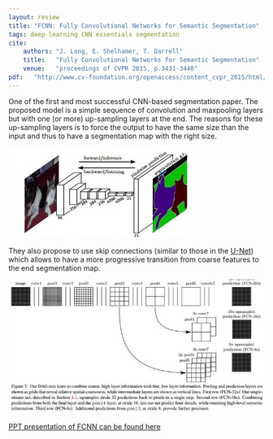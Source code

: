 ```yaml
---
layout: review
title: "FCNN: Fully Convolutional Networks for Semantic Segmentation"
tags: deep-learning CNN essentials segmentation
cite:
    authors: "J. Long, E. Shelhamer, T. Darrell"
    title:   "Fully Convolutional Networks for Semantic Segmentation"
    venue:   "proceedings of CVPR 2015, p.3431-3440"
pdf:   "http://www.cv-foundation.org/openaccess/content_cvpr_2015/html/Long_Fully_Convolutional_Networks_2015_CVPR_paper.html"
---
```


 
One of the first and most successful CNN-based segmentation paper.  The proposed model is a simple sequence of convolution and maxpooling layers but with one (or more) up-sampling layers at the end.  The reasons for these up-sampling layers is to force the output to have the same size than the input and thus to have a segmentation map with the right size.

![](/article/images/fcnn/fcnn_1.jpg)

They also propose to use skip connections (similar to those in the [U-Net](https://vitalab.github.io/deep-learning/2017/02/27/unet.html)) which allows to have a more progressive transition from coarse features to the end segmentation map.

![](/article/images/fcnn/fcnn_2.jpg)


[PPT presentation of FCNN can be found here](https://computing.ece.vt.edu/~f15ece6504/slides/L13_FCN.pdf)
